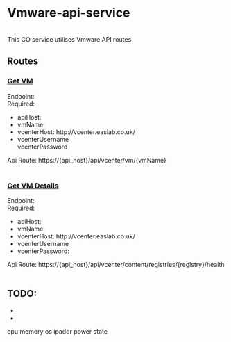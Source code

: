 # Vmware-api-service

<br>
This GO service utilises Vmware API routes 

<h2>Routes</h2> 

<h3><U>Get VM</U></h3> 
Endpoint:<br>
Required: 
<ul><li>apiHost: </li> 
	<li>vmName: </li>
	<li>vcenterHost: http://vcenter.easlab.co.uk/ </li>
	<li>vcenterUsername</li> 
	</li>vcenterPassword</ul>
Api Route: https://{api_host}/api/vcenter/vm/{vmName}<br>
<br>

<h3><U>Get VM Details</U></h3> 
Endpoint:<br>
Required: 
<ul><li>apiHost:</li> 
	<li> vmName: </li>
	<li> vcenterHost: http://vcenter.easlab.co.uk/ </li> 
	<li> vcenterUsername </li> 
	<li> vcenterPassword: </li></ul>
Api Route: https://{api_host}/api/vcenter/content/registries/{registry}/health<br>



<br>
<h2>TODO:</h2><ul><li></li> 
	<li></li>
</ul>
cpu 
memory 
os
ipaddr
power state





